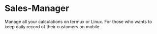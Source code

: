 # Sales-Manager
Manage all your calculations on termux or Linux. For those who wants to keep daily record of their customers on mobile.
